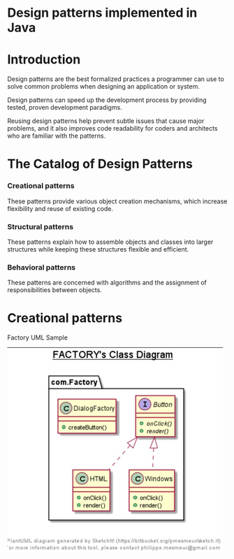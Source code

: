 # Design patterns implemented in Java

# Introduction 

Design patterns are the best formalized practices a programmer can use to solve common problems when designing an application or system.

Design patterns can speed up the development process by providing tested, proven development paradigms.

Reusing design patterns help prevent subtle issues that cause major problems, and it also improves code readability for coders and architects who are familiar with the patterns.

# The Catalog of Design Patterns
<h3> Creational patterns </h3>
     <p> These patterns provide various object creation mechanisms, which increase flexibility and reuse of existing code.</p>

<h3> Structural patterns </h3>
     <p>  These patterns explain how to assemble objects and classes into larger structures while keeping these structures flexible and efficient.</p>
  
<h3> Behavioral patterns </h3>
    <p> These patterns are concerned with algorithms and the assignment of responsibilities between objects.</p>
    
# Creational patterns
<p>Factory UML Sample</p> 
<img src='https://github.com/Ahmedsafwat101/DesignPatterns/blob/main/Factory%20Pattern%20Sample/UML.jpg' title='UML' width='' alt='UML' />



    



